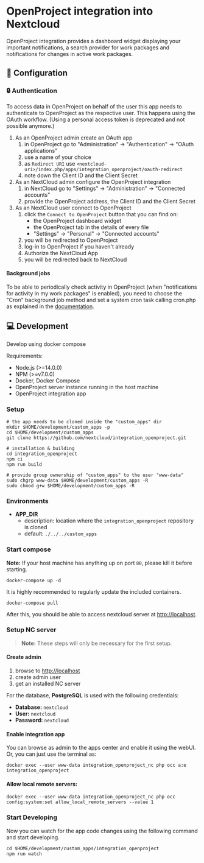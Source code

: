 # OpenProject integration into Nextcloud

OpenProject integration provides a dashboard widget displaying your important notifications,
a search provider for work packages and notifications for changes in active work packages.

## :wrench: Configuration

### :lock: Authentication

To access data in OpenProject on behalf of the user this app needs to authenticate to OpenProject as the respective user. This happens using the OAuth workflow. (Using a personal access token is deprecated and not possible anymore.)

1. As an OpenProject admin create an OAuth app
	1. in OpenProject go to "Administration" -> "Authentication" -> "OAuth applications"
	2. use a name of your choice
	3. as `Redirect URI` use `<nextcloud-uri>/index.php/apps/integration_openproject/oauth-redirect`
	4. note down the Client ID and the Client Secret
2. As an NextCloud admin configure the OpenProject integration
	1. in NextCloud go to "Settings" -> "Administration" -> "Connected accounts"
	2. provide the OpenProject address, the Client ID and the Client Secret
3. As an NextCloud user connect to OpenProject
    1. click the `Connect to OpenProject` button that you can find on:
       - the OpenProject dashboard widget
       - the OpenProject tab in the details of every file
       - "Settings" -> "Personal" -> "Connected accounts"
    2. you will be redirected to OpenProject
    3. log-in to OpenProject if you haven't already
    4. Authorize the NextCloud App
    5. you will be redirected back to NextCloud

#### Background jobs

To be able to periodically check activity in OpenProject (when "notifications for activity in my work packages" is enabled), you need to choose the "Cron" background job method and set a system cron task calling cron.php as explained in the [documentation](https://docs.nextcloud.com/server/latest/admin_manual/configuration_server/background_jobs_configuration.html#cron).

## :computer: Development
Develop using docker compose

Requirements:
- Node.js (>=14.0.0)
- NPM (>=v7.0.0)
- Docker, Docker Compose
- OpenProject server instance running in the host machine
- OpenProject integration app

### Setup
```shell
# the app needs to be cloned inside the "custom_apps" dir
mkdir $HOME/development/custom_apps -p
cd $HOME/development/custom_apps
git clone https://github.com/nextcloud/integration_openproject.git

# installation & building
cd integration_openproject
npm ci
npm run build

# provide group ownership of "custom_apps" to the user "www-data"
sudo chgrp www-data $HOME/development/custom_apps -R
sudo chmod g+w $HOME/development/custom_apps -R
```

### Environments
- **APP_DIR**
  - description: location where the `integration_openproject` repository is cloned 
  - default: `./../../custom_apps`

### Start compose
**Note:** If your host machine has anything up on port `80`, please kill it before starting. 

```shell
docker-compose up -d
```

It is highly recommended to regularly update the included containers.
```shell
docker-compose pull
```

After this, you should be able to access nextcloud server at [http://localhost](http://localhost).

### Setup NC server

> **Note:** These steps will only be necessary for the first setup.

#### Create admin
1. browse to [http://localhost](http://localhost)
2. create admin user
3. get an installed NC server

For the database, **PostgreSQL** is used with the following credentials:
- **Database:** `nextcloud`
- **User:** `nextcloud`
- **Password:** `nextcloud`

#### Enable integration app 
You can browse as admin to the apps center and enable it using the webUI. Or, you can just use the terminal as:

```shell
docker exec --user www-data integration_openproject_nc php occ a:e integration_openproject
```

#### Allow local remote servers: 

```shell
docker exec --user www-data integration_openproject_nc php occ config:system:set allow_local_remote_servers --value 1
```

### Start Developing
Now you can watch for the app code changes using the following command and start developing.

```shell
cd $HOME/development/custom_apps/integration_openproject
npm run watch
```
